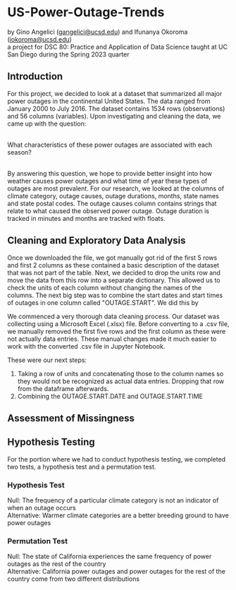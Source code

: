 # US-Power-Outage-Trends
by Gino Angelici (gangelici@ucsd.edu) and Ifunanya Okoroma (iokoroma@ucsd.edu) <br />
a project for DSC 80: Practice and Application of Data Science taught at UC San Diego during the Spring 2023 quarter

## Introduction

For this project, we decided to look at a dataset that summarized all major power outages in the continental United States. The data ranged from January 2000 to July 2016. The dataset contains 1534 rows (observations) and 56 columns (variables). Upon investigating and cleaning the data, we came up with the question: <br />
<br />

 What characteristics of these power outages are associated with each season?

 <br />
 By answering this question, we hope to provide better insight into how weather causes power outages and what time of year these types of outages are most prevalent. For our research, we looked at the columns of climate category, outage causes, outage durations, months, state names and state postal codes. The outage causes column contains strings that relate to what caused the observed power outage. Outage duration is tracked in minutes and months are tracked with floats.

## Cleaning and Exploratory Data Analysis
Once we downloaded the file, we got manually got rid of the first 5 rows and first 2 columns as these contained a basic description of the dataset that was not part of the table. Next, we decided to drop the units row and move the data from this row into a separate dictionary. This allowed us to check the units of each column without changing the names of the columns. The next big step was to combine the start dates and start times of outages in one column called "OUTAGE.START". We did this by 

We commenced a very thorough data cleaning process. Our dataset was collecting using a Microsoft Excel (.xlsx) file. Before converting to a .csv file, we manually removed the first five rows and the first column as these were not actually data entries. These manual changes made it much easier to work with the converted .csv file in Jupyter Notebook. <br />

These were our next steps: <br />

1. Taking a row of units and concatenating those to the column names so they would not be recognized as actual data entries. Dropping that row from the dataframe afterwards. <br />
2. Combining the OUTAGE.START.DATE and OUTAGE.START.TIME

## Assessment of Missingness


## Hypothesis Testing
For the portion where we had to conduct hypothesis testing, we completed two tests, a hypothesis test and a permutation test. <br />

### Hypothesis Test <br />
Null: The frequency of a particular climate category is not an indicator of when an outage occurs <br />
Alternative: Warmer climate categories are a better breeding ground to have power outages <br />

### Permutation Test <br />
Null: The state of California experiences the same frequency of power outages as the rest of the country <br />
Alternative: California power outages and power outages for the rest of the country come from two different distributions <br />
